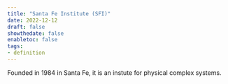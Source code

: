 ```yaml
---
title: "Santa Fe Institute (SFI)"
date: 2022-12-12
draft: false
showthedate: false
enabletoc: false
tags:
- definition
---
```


Founded in 1984 in Santa Fe, it is an instute for physical complex systems.